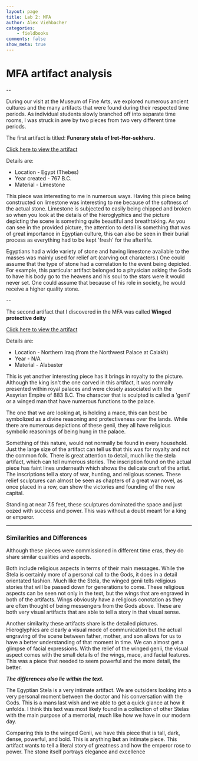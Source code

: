 ```yaml
---
layout: page  
title: Lab 2: MFA  
author: Alex Viehbacher  
categories:  
    - fieldbooks
comments: false  
show_meta: true
---
```


# MFA artifact analysis 
--

During our visit at the Museum of Fine Arts, we explored numerous ancient cultures and the many artifacts that were found during their respected time periods. As individual students slowly branched off into separate time rooms, I was struck in awe by two pieces from two very different time periods. 


The first artifact is titled: __Funerary stela of Iret-Hor-sekheru.__

[Click here to view the artifact](http://mfas3.s3.amazonaws.com/objects/SC109823.jpg)

Details are:

* Location - Egypt (Thebes)
* Year created - 767 B.C.
* Material - Limestone


This piece was interesting to me in numerous ways. Having this piece being constructed on limestone was interesting to me because of the softness of the actual stone. Limestone is subjected to easily being chipped and broken so when you look at the details of the hieroglyphics and the picture depicting the scene is something quite beautiful and breathtaking. As you can see in the provided picture, the attention to detail is something that was of great importance in Egyptian culture, this can also be seen in their burial process as everything had to be kept 'fresh' for the afterlife. 

Egyptians had a wide variety of stone and having limestone available to the masses was mainly used for relief art (carving out characters.) One could assume that the type of stone had a correlation to the event being depicted. For example, this particular artifact belonged to a physician asking the Gods to have his body go to the heavens and his soul to the stars were it would never set. One could assume that because of his role in society, he would receive a higher quality stone.

--

The second artifact that I discovered in the MFA was called **Winged protective deity** 

[Click here to view the artifact](http://mfas3.s3.amazonaws.com/objects/SC202082.jpg)

Details are:

* Location - Northern Iraq (from the Northwest Palace at Calakh)
* Year - N/A
* Material - Alabaster

This is yet another interesting piece has it brings in royalty to the picture. Although the king isn't the one carved in this artifact, it was normally presented within royal palaces and were closely associated with the Assyrian Empire of 883 B.C. 
The character that is sculpted is called a 'genii' or a winged man that have numerous functions to the palace. 

The one that we are looking at, is holding a mace, this can best be symbolized as a divine reasoning and protectiveness over the lands. While there are numerous depictions of these genii, they all have religious symbolic reasonings of being hung in the palace. 

Something of this nature, would not normally be found in every household. Just the large size of the artifact can tell us that this was for royalty and not the common folk. There is great attention to detail, much like the stela artifact, which can tell numerous stories. The inscription found on the actual piece has faint lines underneath which shows the delicate craft of the artist. The inscriptions tell a story of war, hunting, and religious scenes. These relief sculptures can almost be seen as chapters of a great war novel, as once placed in a row, can show the victories and founding of the new capital.

Standing at near 7.5 feet, these sculptures dominated the space and just oozed with success and power.  This was without a doubt meant for a king or emperor.

---

### Similarities and Differences

Although these pieces were commissioned in different time eras, they do share similar qualities and aspects. 

Both include religious aspects in terms of their main messages. While the Stela is certainly more of a personal call to the Gods, it does in a detail orientated fashion. Much like the Stela, the winged genii tells religious stories that will be passed down for generations to come. These religious aspects can be seen not only in the text, but the wings that are engraved in both of the artifacts. Wings obviously have a religious conotation as they are often thought of being messengers from the Gods above. These are both very visual artifacts that are able to tell a story in that visual sense.

Another similarity these artifacts share is the detailed pictures. Hieroglyphics are clearly a visual mode of communication but the actual engraving of the scene between father, mother, and son allows for us to have a better understanding of that moment in time. We can almost get a glimpse of facial expressions. With the relief of the winged genii, the visual aspect comes with the small details of the wings, mace, and facial features. This was a piece that needed to seem powerful and the more detail, the better. 

__*The differences also lie within the text.*__ 

The Egyptian Stela is a very intimate artifact. We are outsiders looking into a very personal moment between the doctor and his conversation with the Gods. This is a mans last wish and we able to get a quick glance at how it unfolds. I think this text was most likely found in a collection of other Stelas with the main purpose of a memorial, much like how we have in our modern day.

Comparing this to the winged Genii, we have this piece that is tall, dark, dense, powerful, and bold. This is anything __but__ an intimate piece. This artifact wants to tell a literal story of greatness and how the emperor rose to power. The stone itself portrays elegance and excellence 